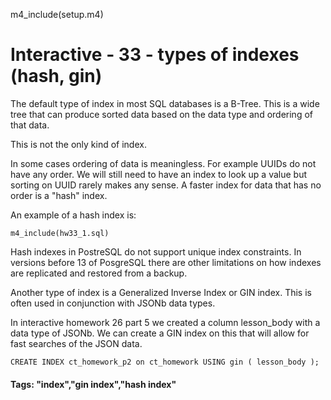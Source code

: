 
m4_include(setup.m4)

# Interactive - 33 - types of indexes (hash, gin)

The default type of index in most SQL databases is a B-Tree.  This is a wide tree
that can produce sorted data based on the data type and ordering of that data.

This is not the only kind of index.  

In some cases ordering of data is meaningless.  For example UUIDs do not have
any order.  We will still need to have an index to look up a value but
sorting on UUID rarely makes any sense.  A faster index for data that has
no order is a "hash" index.

An example of a hash index is:

```
m4_include(hw33_1.sql)
```

Hash indexes in PostreSQL do not support unique index constraints.  In versions
before 13 of PosgreSQL there are other limitations on how indexes are replicated
and restored from a backup.

Another type of index is a Generalized Inverse Index or GIN index. This is often
used in conjunction with JSONb data types.

In interactive homework 26 part 5 we created a column lesson_body with a data
type of JSONb.  We can create a GIN index on this that will allow for fast 
searches of the JSON data.

```
CREATE INDEX ct_homework_p2 on ct_homework USING gin ( lesson_body );
```


#### Tags: "index","gin index","hash index"


